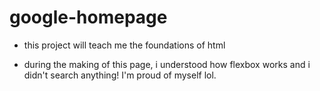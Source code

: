 # google-homepage

* this project will teach me the foundations of html

* during the making of this page, i understood how flexbox works and i didn't search anything! I'm proud of myself lol.